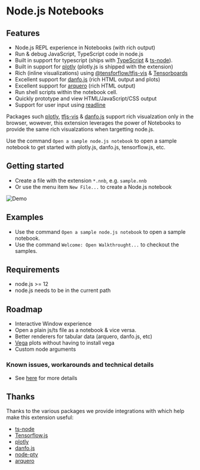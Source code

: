 # Node.js Notebooks
## Features
* Node.js REPL experience in Notebooks (with rich output)
* Run & debug JavaScript, TypeScript code in node.js
* Built in support for typescript (ships with [TypeScript](https://www.typescriptlang.org/) & [ts-node](https://typestrong.org/ts-node/)).
* Built in support for [plotly](https://plotly.com/javascript/) (plotly.js is shipped with the extension)
* Rich (inline visualizations) using [@tensforflow/tfjs-vis](https://www.npmjs.com/package/@tensorflow/tfjs-vis) & [Tensorboards](https://www.tensorflow.org/tensorboard)
* Excellent support for [danfo.js](https://danfo.jsdata.org/) (rich HTML output and plots)
* Excellent support for [arquero](https://uwdata.github.io/arquero/) (rich HTML output)
* Run shell scripts within the notebook cell.
* Quickly prototype and view HTML/JavaScript/CSS output
* Support for user input using [readline](https://nodejs.org/api/readline.html#readline_readline_createinterface_options)


Packages such [plotly](https://plotly.com/javascript/), [tfjs-vis](https://www.npmjs.com/package/@tensorflow/tfjs-vis) & [danfo.js](https://danfo.jsdata.org/) support rich visualzation only in the browser,
wowever, this extension leverages the power of Notebooks to provide the same rich visualzations when targetting node.js.

Use the command `Open a sample node.js notebook` to open a sample notebook to get started with plotly.js, danfo.js, tensorflow.js, etc.

## Getting started
* Create a file with the extension `*.nnb`, e.g. `sample.nnb`
* Or use the menu item `New File...` to create a Node.js notebook


![Demo](https://raw.githubusercontent.com/DonJayamanne/typescript-notebook/main/images/demo.gif)


## Examples
* Use the command `Open a sample node.js notebook` to open a sample notebook.
* Use the command `Welcome: Open Walkthrought...` to checkout the samples.

## Requirements
* node.js >= 12
* node.js needs to be in the current path

## Roadmap
* Interactive Window experience
* Open a plain js/ts file as a notebook & vice versa.
* Better renderers for tabular data (arquero, danfo.js, etc)
* [Vega](https://vega.github.io/vega/) plots without having to install vega
* Custom node arguments


### Known issues, workarounds and technical details
* See [here](https://github.com/DonJayamanne/typescript-notebook/wiki/Kernel-behaviour-(known-issues-&-workarounds)) for more details


## Thanks
Thanks to the various packages we provide integrations with which help make this extension useful:
* [ts-node](https://typestrong.org/ts-node/)
* [Tensorflow.js](https://www.tensorflow.org/js)
* [plotly](https://plotly.com/javascript/)
* [danfo.js](https://danfo.jsdata.org/)
* [node-pty](https://github.com/microsoft/node-pty)
* [arquero](https://uwdata.github.io/arquero/)
